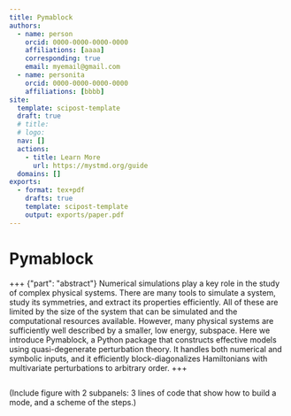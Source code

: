 ```yaml
---
title: Pymablock
authors:
  - name: person
    orcid: 0000-0000-0000-0000
    affiliations: [aaaa]
    corresponding: true
    email: myemail@gmail.com
  - name: personita
    orcid: 0000-0000-0000-0000
    affiliations: [bbbb]
site:
  template: scipost-template
  draft: true
  # title:
  # logo:
  nav: []
  actions:
    - title: Learn More
      url: https://mystmd.org/guide
  domains: []
exports:
  - format: tex+pdf
    drafts: true
    template: scipost-template
    output: exports/paper.pdf
---
```


# Pymablock

+++ {"part": "abstract"}
Numerical simulations play a key role in the study of complex physical systems.
There are many tools to simulate a system, study its symmetries, and extract its properties efficiently.
All of these are limited by the size of the system that can be simulated and the computational resources available.
However, many physical systems are sufficiently well described by a smaller, low energy, subspace.
Here we introduce Pymablock, a Python package that constructs effective models using quasi-degenerate perturbation theory.
It handles both numerical and symbolic inputs, and it efficiently block-diagonalizes Hamiltonians with multivariate perturbations to arbitrary order.
+++


```{include} introduction.md
```

(Include figure with 2 subpanels: 3 lines of code that show how to build a mode, and a scheme of the steps.)

```{include} finding_effective_model.md
```

```{include} algorithms.md
```

```{include} benchmark.md
```

```{include} conclusion.md
```
